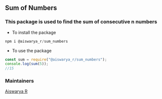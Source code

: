 ## Sum of Numbers

### This package is used to find the sum of consecutive n numbers

- To install the package

```js
npm i @aiswarya_r/sum_numbers
```
- To use the package

```js
const sum = require("@aiswarya_r/sum_numbers");
console.log(sum(5));
//15

```

### Maintainers

[Aiswarya R](https://github.com/Aiswaryaraja1996/npm_package.git)





